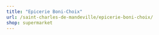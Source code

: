 ```yaml
---
title: "Epicerie Boni-Choix"
url: /saint-charles-de-mandeville/epicerie-boni-choix/
shop: supermarket
---
```

